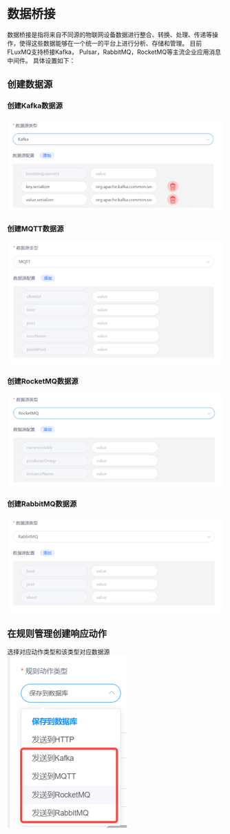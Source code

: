 # 数据桥接
数据桥接是指将来自不同源的物联网设备数据进行整合、转换、处理、传递等操作，使得这些数据能够在一个统一的平台上进行分析、存储和管理。
目前FLuxMQ支持桥接Kafka， Pulsar，RabbitMQ，RocketMQ等主流企业应用消息中间件。
具体设置如下：
## 创建数据源
### 创建Kafka数据源
![image.png](../../assets/images/gzyq/8.png)

### 创建MQTT数据源
![image.png](../../assets/images/gzyq/9.png)
### 创建RocketMQ数据源
![image.png](../../assets/images/gzyq/10.png)
### 创建RabbitMQ数据源
![image.png](../../assets/images/gzyq/11.png)
## 在规则管理创建响应动作
选择对应动作类型和该类型对应数据源  
![image.png](../../assets/images/gzyq/12.png)
